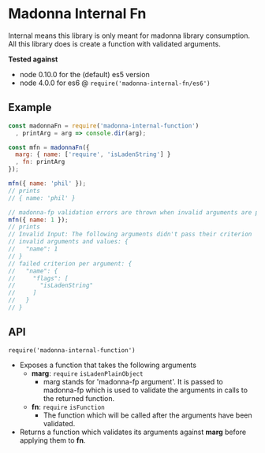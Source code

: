# Madonna Internal Fn
Internal means this library is only meant for madonna library consumption. All
this library does is create a function with validated arguments.

**Tested against**
 - node 0.10.0 for the (default) es5 version
 - node 4.0.0 for es6 @ `require('madonna-internal-fn/es6')`

## Example
```js
const madonnaFn = require('madonna-internal-function')
  , printArg = arg => console.dir(arg);

const mfn = madonnaFn({
  marg: { name: ['require', 'isLadenString'] }
  , fn: printArg
});

mfn({ name: 'phil' });
// prints
// { name: 'phil' }

// madonna-fp validation errors are thrown when invalid arguments are passed
mfn({ name: 1 });
// prints
// Invalid Input: The following arguments didn't pass their criterion
// invalid arguments and values: {
//   "name": 1
// }
// failed criterion per argument: {
//   "name": {
//     "flags": [
//       "isLadenString"
//     ]
//   }
// }
```

## API
`require('madonna-internal-function')`
 - Exposes a function that takes the following arguments
   - **marg**: `require` `isLadenPlainObject`
     - marg stands for 'madonna-fp argument'.  It is passed to madonna-fp which
       is used to validate the arguments in calls to the returned function.
   - **fn**: `require` `isFunction`
     - The function which will be called after the arguments have been validated.
 - Returns a function which validates its arguments against **marg** before
   applying them to **fn**.
